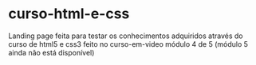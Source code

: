 # curso-html-e-css
 Landing page feita para testar os conhecimentos adquiridos através do curso de html5 e css3 feito no curso-em-video módulo 4 de 5 (módulo 5 ainda não está disponível)
